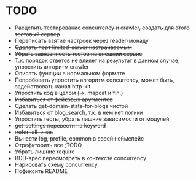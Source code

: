 # TODO

* ~~Расцепить тестирование concurrency и crawler, создать для этого тестовый сервер~~
* Переписать взятие настроек через reader-монаду
* ~~Сделать порт limited-server настраиваемым~~
* ~~Убрать завязанность тестов на внешний сервис~~
* Т.к. порядок ответов не влияет на результат в данном случае, упростить алгоритм crawler
* Описать функции в нормальном формате
* Попробовать упростить алгоритм concurrency, может быть, задействовать канал http-kit
* Упростить код в целом (->, mapcat и т.п.)
* ~~Избавиться от фейковых аругментов~~
* Сделать get-domain-stats-for-blogs чистой
* Избавиться от blog_search, т.к. в нем нет логики
* Упростить тесты, убрать лишние зависимости от модулей
* ~~get-settings перевести на keyword~~
* ~~:refer :all -> :as~~
* ~~Вынести log, profile, common в своей неймспейс~~
* Отрефкторить все ;TODO
* ~~Убрать лишние require~~
* BDD-spec пересмотреть в контексте concurrency
* Нарисовать схему concurrency
* Пофиксить README
